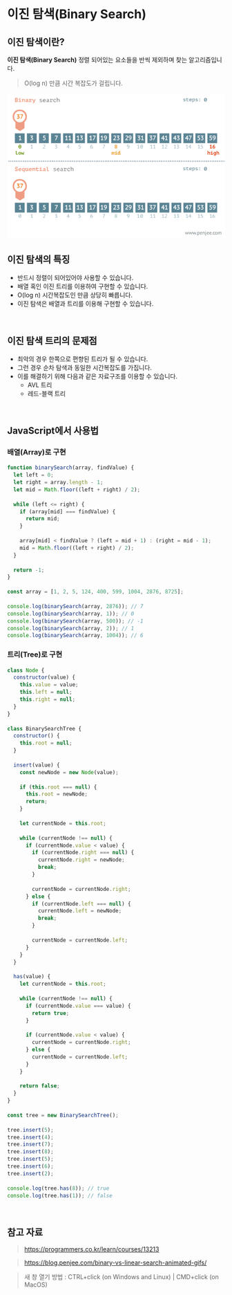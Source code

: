 # 이진 탐색(Binary Search)

## 이진 탐색이란?

**이진 탐색(Binary Search)** 정렬 되어있는 요소들을 반씩 제외하며 찾는 알고리즘입니다.

> O(log n) 만큼 시간 복잡도가 걸립니다.

<img src="../images/Algorithm/binary-search.gif" alt="이진 탐색(Binary Search)" />

<br />

## 이진 탐색의 특징

- 반드시 정렬이 되어있어야 사용할 수 있습니다.
- 배열 혹인 이진 트리를 이용하여 구현할 수 있습니다.
- O(log n) 시간복잡도인 만큼 상당히 빠릅니다.
- 이진 탐색은 배열과 트리를 이용해 구현할 수 있습니다.

<br />

## 이진 탐색 트리의 문제점

- 최악의 경우 한쪽으로 편향된 트리가 될 수 있습니다.
- 그런 경우 순차 탐색과 동일한 시간복잡도를 가집니다.
- 이를 해결하기 위해 다음과 같은 자료구조를 이용할 수 있습니다.
  - AVL 트리
  - 레드-블랙 트리

<br />

## JavaScript에서 사용법

### 배열(Array)로 구현

```javascript
function binarySearch(array, findValue) {
  let left = 0;
  let right = array.length - 1;
  let mid = Math.floor((left + right) / 2);

  while (left <= right) {
    if (array[mid] === findValue) {
      return mid;
    }

    array[mid] < findValue ? (left = mid + 1) : (right = mid - 1);
    mid = Math.floor((left + right) / 2);
  }

  return -1;
}

const array = [1, 2, 5, 124, 400, 599, 1004, 2876, 8725];

console.log(binarySearch(array, 2876)); // 7
console.log(binarySearch(array, 1)); // 0
console.log(binarySearch(array, 500)); // -1
console.log(binarySearch(array, 2)); // 1
console.log(binarySearch(array, 1004)); // 6
```

### 트리(Tree)로 구현

```javascript
class Node {
  constructor(value) {
    this.value = value;
    this.left = null;
    this.right = null;
  }
}

class BinarySearchTree {
  constructor() {
    this.root = null;
  }

  insert(value) {
    const newNode = new Node(value);

    if (this.root === null) {
      this.root = newNode;
      return;
    }

    let currentNode = this.root;

    while (currentNode !== null) {
      if (currentNode.value < value) {
        if (currentNode.right === null) {
          currentNode.right = newNode;
          break;
        }

        currentNode = currentNode.right;
      } else {
        if (currentNode.left === null) {
          currentNode.left = newNode;
          break;
        }

        currentNode = currentNode.left;
      }
    }
  }

  has(value) {
    let currentNode = this.root;

    while (currentNode !== null) {
      if (currentNode.value === value) {
        return true;
      }

      if (currentNode.value < value) {
        currentNode = currentNode.right;
      } else {
        currentNode = currentNode.left;
      }
    }

    return false;
  }
}

const tree = new BinarySearchTree();

tree.insert(5);
tree.insert(4);
tree.insert(7);
tree.insert(8);
tree.insert(5);
tree.insert(6);
tree.insert(2);

console.log(tree.has(8)); // true
console.log(tree.has(1)); // false
```

<br />

## 참고 자료

> https://programmers.co.kr/learn/courses/13213

> https://blog.penjee.com/binary-vs-linear-search-animated-gifs/

> 새 창 열기 방법 : CTRL+click (on Windows and Linux) | CMD+click (on MacOS)
